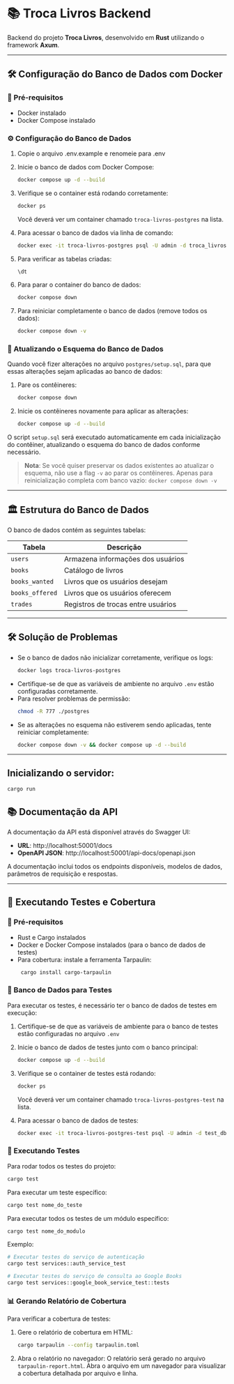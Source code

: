 # 📚 Troca Livros Backend

Backend do projeto **Troca Livros**, desenvolvido em **Rust** utilizando o framework **Axum**.


---

## 🛠 Configuração do Banco de Dados com Docker

### 📌 Pré-requisitos
- Docker instalado
- Docker Compose instalado

### ⚙️ Configuração do Banco de Dados
1. Copie o arquivo .env.example e renomeie para .env
2. Inicie o banco de dados com Docker Compose:
   ```sh
   docker compose up -d --build
   ```
3. Verifique se o container está rodando corretamente:
   ```sh
   docker ps
   ```
   Você deverá ver um container chamado `troca-livros-postgres` na lista.

4. Para acessar o banco de dados via linha de comando:
   ```sh
   docker exec -it troca-livros-postgres psql -U admin -d troca_livros
   ```

5. Para verificar as tabelas criadas:
   ```sql
   \dt
   ```

6. Para parar o container do banco de dados:
   ```sh
   docker compose down
   ```

7. Para reiniciar completamente o banco de dados (remove todos os dados):
   ```sh
   docker compose down -v
   ```

### 🔄 Atualizando o Esquema do Banco de Dados

Quando você fizer alterações no arquivo `postgres/setup.sql`, para que essas alterações sejam aplicadas ao banco de dados:

1. Pare os contêineres:
   ```sh
   docker compose down
   ```

2. Inicie os contêineres novamente para aplicar as alterações:
   ```sh
   docker compose up -d --build
   ```

O script `setup.sql` será executado automaticamente em cada inicialização do contêiner, atualizando o esquema do banco de dados conforme necessário.

> **Nota**: Se você quiser preservar os dados existentes ao atualizar o esquema, não use a flag `-v` ao parar os contêineres. Apenas para reinicialização completa com banco vazio: `docker compose down -v`

---

## 🏛 Estrutura do Banco de Dados
O banco de dados contém as seguintes tabelas:

| Tabela          | Descrição                              |
|----------------|--------------------------------------|
| `users`        | Armazena informações dos usuários    |
| `books`        | Catálogo de livros                   |
| `books_wanted` | Livros que os usuários desejam       |
| `books_offered`| Livros que os usuários oferecem      |
| `trades`       | Registros de trocas entre usuários   |

---

## 🛠 Solução de Problemas

- Se o banco de dados não inicializar corretamente, verifique os logs:
  ```sh
  docker logs troca-livros-postgres
  ```
- Certifique-se de que as variáveis de ambiente no arquivo `.env` estão configuradas corretamente.
- Para resolver problemas de permissão:
  ```sh
  chmod -R 777 ./postgres
  ```
- Se as alterações no esquema não estiverem sendo aplicadas, tente reiniciar completamente:
  ```sh
  docker compose down -v && docker compose up -d --build
  ```

---

## Inicializando o servidor:
```bash
cargo run
```

## 📚 Documentação da API

A documentação da API está disponível através do Swagger UI:

- **URL**: http://localhost:50001/docs
- **OpenAPI JSON**: http://localhost:50001/api-docs/openapi.json

A documentação inclui todos os endpoints disponíveis, modelos de dados, parâmetros de requisição e respostas.

---

## 🧪 Executando Testes e Cobertura

### 📌 Pré-requisitos
- Rust e Cargo instalados
- Docker e Docker Compose instalados (para o banco de dados de testes)
- Para cobertura: instale a ferramenta Tarpaulin:
  ```bash
   cargo install cargo-tarpaulin
  ```

### 🏦 Banco de Dados para Testes
Para executar os testes, é necessário ter o banco de dados de testes em execução:

1. Certifique-se de que as variáveis de ambiente para o banco de testes estão configuradas no arquivo `.env`
2. Inicie o banco de dados de testes junto com o banco principal:
   ```sh
   docker compose up -d --build
   ```
3. Verifique se o container de testes está rodando:
   ```sh
   docker ps
   ```
   Você deverá ver um container chamado `troca-livros-postgres-test` na lista.

4. Para acessar o banco de dados de testes:
   ```sh
   docker exec -it troca-livros-postgres-test psql -U admin -d test_db
   ```

### 🧪 Executando Testes
Para rodar todos os testes do projeto:
```bash
cargo test
```

Para executar um teste específico:
```bash
cargo test nome_do_teste
```

Para executar todos os testes de um módulo específico:
```bash
cargo test nome_do_modulo
```

Exemplo:
```bash
# Executar testes do serviço de autenticação
cargo test services::auth_service_test

# Executar testes do serviço de consulta ao Google Books
cargo test services::google_book_service_test::tests
```

### 📊 Gerando Relatório de Cobertura
Para verificar a cobertura de testes:

1. Gere o relatório de cobertura em HTML:
   ```bash
   cargo tarpaulin --config tarpaulin.toml
   ```

2. Abra o relatório no navegador:
   O relatório será gerado no arquivo `tarpaulin-report.html`. Abra o arquivo em um navegador para visualizar a cobertura detalhada por arquivo e linha.